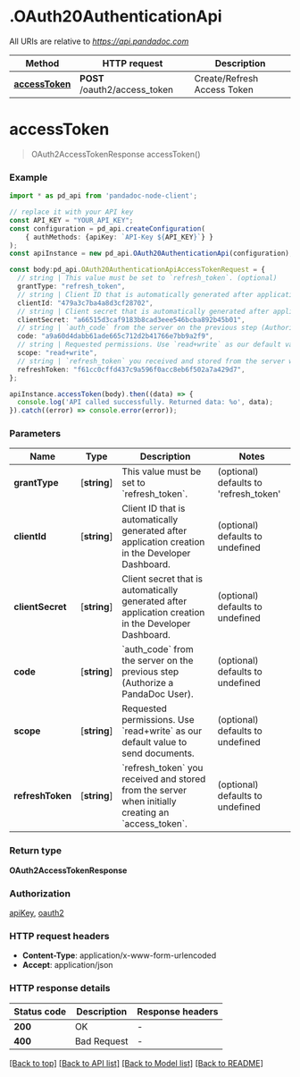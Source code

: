# .OAuth20AuthenticationApi

All URIs are relative to *https://api.pandadoc.com*

Method | HTTP request | Description
------------- | ------------- | -------------
[**accessToken**](OAuth20AuthenticationApi.md#accessToken) | **POST** /oauth2/access_token | Create/Refresh Access Token


# **accessToken**
> OAuth2AccessTokenResponse accessToken()


### Example


```typescript
import * as pd_api from 'pandadoc-node-client';

// replace it with your API key
const API_KEY = "YOUR_API_KEY";
const configuration = pd_api.createConfiguration(
    { authMethods: {apiKey: `API-Key ${API_KEY}`} }
);
const apiInstance = new pd_api.OAuth20AuthenticationApi(configuration);

const body:pd_api.OAuth20AuthenticationApiAccessTokenRequest = {
  // string | This value must be set to `refresh_token`. (optional)
  grantType: "refresh_token",
  // string | Client ID that is automatically generated after application creation in the Developer Dashboard. (optional)
  clientId: "479a3c7ba4a8d3cf28702",
  // string | Client secret that is automatically generated after application creation in the Developer Dashboard. (optional)
  clientSecret: "a66515d3caf9183b8cad3eee546bcba892b45b01",
  // string | `auth_code` from the server on the previous step (Authorize a PandaDoc User).  (optional)
  code: "a9a60d4dabb61ade665c712d2b41766e7bb9a2f9",
  // string | Requested permissions. Use `read+write` as our default value to send documents. (optional)
  scope: "read+write",
  // string | `refresh_token` you received and stored from the server when initially creating an `access_token`.  (optional)
  refreshToken: "f61cc0cffd437c9a596f0acc8eb6f502a7a429d7",
};

apiInstance.accessToken(body).then((data) => {
  console.log('API called successfully. Returned data: %o', data);
}).catch((error) => console.error(error));
```


### Parameters

Name | Type | Description  | Notes
------------- | ------------- | ------------- | -------------
 **grantType** | [**string**] | This value must be set to &#x60;refresh_token&#x60;. | (optional) defaults to 'refresh_token'
 **clientId** | [**string**] | Client ID that is automatically generated after application creation in the Developer Dashboard. | (optional) defaults to undefined
 **clientSecret** | [**string**] | Client secret that is automatically generated after application creation in the Developer Dashboard. | (optional) defaults to undefined
 **code** | [**string**] | &#x60;auth_code&#x60; from the server on the previous step (Authorize a PandaDoc User).  | (optional) defaults to undefined
 **scope** | [**string**] | Requested permissions. Use &#x60;read+write&#x60; as our default value to send documents. | (optional) defaults to undefined
 **refreshToken** | [**string**] | &#x60;refresh_token&#x60; you received and stored from the server when initially creating an &#x60;access_token&#x60;.  | (optional) defaults to undefined


### Return type

**OAuth2AccessTokenResponse**

### Authorization

[apiKey](../README.md#apiKey), [oauth2](../README.md#oauth2)

### HTTP request headers

 - **Content-Type**: application/x-www-form-urlencoded
 - **Accept**: application/json


### HTTP response details
| Status code | Description | Response headers |
|-------------|-------------|------------------|
**200** | OK |  -  |
**400** | Bad Request |  -  |

[[Back to top]](#) [[Back to API list]](README.md#documentation-for-api-endpoints) [[Back to Model list]](README.md#documentation-for-models) [[Back to README]](README.md)

